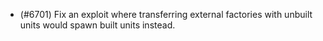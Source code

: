 - (#6701) Fix an exploit where transferring external factories with unbuilt units would spawn built units instead.

